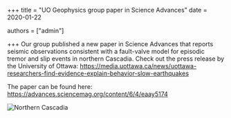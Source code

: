 +++
title = "UO Geophysics group paper in Science Advances"
date = 2020-01-22

authors = ["admin"]

+++
Our group published a new paper in Science Advances that reports seismic observations consistent with a fault-valve model for episodic tremor and slip events in northern Cascadia. Check out the press release by the University of Ottawa: https://media.uottawa.ca/news/uottawa-researchers-find-evidence-explain-behavior-slow-earthquakes

The paper can be found here: https://advances.sciencemag.org/content/6/4/eaay5174

![Northern Cascadia](/img/posts/F1.large.jpg)